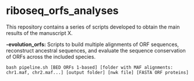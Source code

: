# riboseq_orfs_analyses
This repository contains a series of scripts developed to obtain the main results of the manuscript X.

**-evolution_orfs:** Scripts to build multiple alignments of ORF sequences, reconstruct ancestral sequences, and evaluate the sequence conservation of ORFs across the included species. 
```
bash pipeline.sh [BED ORFs 1-based] [folder with MAF alignments: chr1.maf, chr2.maf...] [output folder] [nwk file] [FASTA ORF proteins]
```
